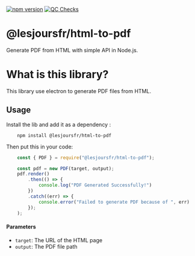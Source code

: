 [![npm version](https://badge.fury.io/js/@lesjoursfr%2Fhtml-to-pdf.svg)](https://badge.fury.io/js/@lesjoursfr%2Fhtml-to-pdf)
[![QC Checks](https://github.com/lesjoursfr/html-to-pdf/actions/workflows/quality-control.yml/badge.svg)](https://github.com/lesjoursfr/html-to-pdf/actions/workflows/quality-control.yml)

# @lesjoursfr/html-to-pdf

Generate PDF from HTML with simple API in Node.js.

# What is this library?

This library use electron to generate PDF files from HTML.

## Usage

Install the lib and add it as a dependency :

```
    npm install @lesjoursfr/html-to-pdf
```

Then put this in your code:

```javascript
    const { PDF } = require("@lesjoursfr/html-to-pdf");

    const pdf = new PDF(target, output);
    pdf.render()
        .then(() => {
            console.log("PDF Generated Successfully!")
        })
        .catch((err) => {
            console.error("Failed to generate PDF because of ", err)
        });
    );
```

#### Parameters

-   `target`:
    The URL of the HTML page
-   `output`:
    The PDF file path
